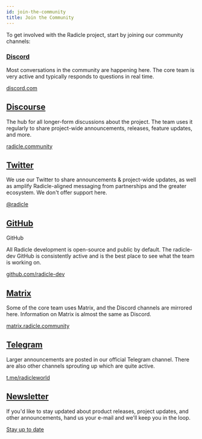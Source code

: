 ```yaml
---
id: join-the-community
title: Join the Community
---
```


To get involved with the Radicle project, start by joining our community channels:

### [Discord](https://discord.gg/j2HZCBDUvF)

Most conversations in the community are happening here. The core team is very active and typically responds to questions
in real time.

[discord.com](https://discord.gg/dZK4TxaU2v)

## [Discourse](https://radicle.community/)

The hub for all longer-form discussions about the project. The team uses it regularly to share project-wide
announcements, releases, feature updates, and more.

[radicle.community](https://radicle.community/)

## [Twitter](https://twitter.com/radicle)

We use our Twitter to share announcements & project-wide updates, as well as amplify Radicle-aligned messaging from
partnerships and the greater ecosystem. We don't offer support here.

[@radicle](https://twitter.com/radicle)

## [GitHub](https://github.com/radicle-dev)

GitHub

All Radicle development is open-source and public by default. The radicle-dev GitHub is consistently active and is the
best place to see what the team is working on.

[github.com/radicle-dev](https://github.com/radicle-dev)

## [Matrix](https://matrix.radicle.community/)

Some of the core team uses Matrix, and the Discord channels are mirrored here. Information on Matrix is almost the same
as Discord.

[matrix.radicle.community](https://matrix.radicle.community/)

## [Telegram](https://t.me/radicleworld)

Larger announcements are posted in our official Telegram channel. There are also other channels sprouting up which are
quite active.

[t.me/radicleworld](https://t.me/radicleworld)

## [Newsletter](http://eepurl.com/hhHxMX)

If you'd like to stay updated about product releases, project updates, and other announcements, hand us your e-mail and
we'll keep you in the loop.

[Stay up to date](http://eepurl.com/hhHxMX)
